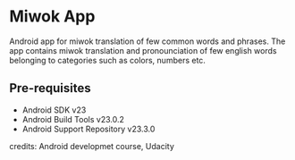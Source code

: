 Miwok App
===================================

Android app for miwok translation of few common words and phrases.
The app contains miwok translation and pronounciation of few english words belonging to categories such as colors, numbers etc.

Pre-requisites
--------------

- Android SDK v23
- Android Build Tools v23.0.2
- Android Support Repository v23.3.0

credits: Android developmet course, Udacity

